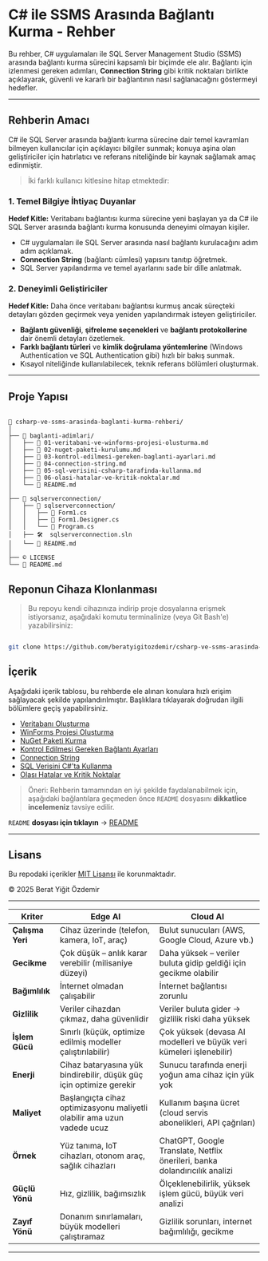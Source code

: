 # C# ile SSMS Arasında Bağlantı Kurma - Rehber

Bu rehber, C# uygulamaları ile SQL Server Management Studio (SSMS) arasında bağlantı kurma sürecini kapsamlı bir biçimde ele alır. Bağlantı için izlenmesi gereken adımları, **Connection String** gibi kritik noktaları birlikte açıklayarak, güvenli ve kararlı bir bağlantının nasıl sağlanacağını göstermeyi hedefler.

---
## Rehberin Amacı

C# ile SQL Server arasında bağlantı kurma sürecine dair temel kavramları bilmeyen kullanıcılar için açıklayıcı bilgiler sunmak; konuya aşina olan geliştiriciler için hatırlatıcı ve referans niteliğinde bir kaynak sağlamak amaç edinmiştir.

> İki farklı kullanıcı kitlesine hitap etmektedir:

### 1. Temel Bilgiye İhtiyaç Duyanlar

**Hedef Kitle:** Veritabanı bağlantısı kurma sürecine yeni başlayan ya da C# ile SQL Server arasında bağlantı kurma konusunda deneyimi olmayan kişiler.

- C# uygulamaları ile SQL Server arasında nasıl bağlantı kurulacağını adım adım açıklamak.
- **Connection String** (bağlantı cümlesi) yapısını tanıtıp öğretmek.
- SQL Server yapılandırma ve temel ayarlarını sade bir dille anlatmak.

### 2. Deneyimli Geliştiriciler

**Hedef Kitle:** Daha önce veritabanı bağlantısı kurmuş ancak süreçteki detayları gözden geçirmek veya yeniden yapılandırmak isteyen geliştiriciler.

- **Bağlantı güvenliği**, **şifreleme seçenekleri** ve **bağlantı protokollerine** dair önemli detayları özetlemek.
- **Farklı bağlantı türleri** ve **kimlik doğrulama yöntemlerine** (Windows Authentication ve SQL Authentication gibi) hızlı bir bakış sunmak.
- Kısayol niteliğinde kullanılabilecek, teknik referans bölümleri oluşturmak.

---

## Proje Yapısı

```

📁 csharp-ve-ssms-arasinda-baglanti-kurma-rehberi/
│
├── 📁 baglanti-adimlari/
│   ├── 📖 01-veritabani-ve-winforms-projesi-olusturma.md
│   ├── 📖 02-nuget-paketi-kurulumu.md
│   ├── 📖 03-kontrol-edilmesi-gereken-baglanti-ayarlari.md
│   ├── 📖 04-connection-string.md
│   ├── 📖 05-sql-verisini-csharp-tarafinda-kullanma.md
│   ├── 📖 06-olasi-hatalar-ve-kritik-noktalar.md
│   └── 📝 README.md
│
├── 📁 sqlserverconnection/
│   ├── 📁 sqlserverconnection/
│   │   ├── 🧩 Form1.cs
│   │   ├── 🧩 Form1.Designer.cs
│   │   └── 🧩 Program.cs
│   ├── 🛠️  sqlserverconnection.sln
│   └── 📝 README.md
│
├── © LICENSE
└── 📝 README.md

```

## Reponun Cihaza Klonlanması

> Bu repoyu kendi cihazınıza indirip proje dosyalarına erişmek istiyorsanız, aşağıdaki komutu terminalinize (veya Git Bash'e) yazabilirsiniz:

```bash

git clone https://github.com/beratyigitozdemir/csharp-ve-ssms-arasinda-baglanti-kurma-rehberi.git

```
 
## İçerik

Aşağıdaki içerik tablosu, bu rehberde ele alınan konulara hızlı erişim sağlayacak şekilde yapılandırılmıştır. Başlıklara tıklayarak doğrudan ilgili bölümlere geçiş yapabilirsiniz. 

- [Veritabanı Oluşturma](baglanti-adimlari/01-veritabani-ve-winforms-projesi-olusturma.md)
- [WinForms Projesi Oluşturma](https://github.com/beratyigitozdemir/csharp-ve-ssms-arasinda-baglanti-kurma-rehberi/blob/main/baglanti-adimlari/01-veritabani-ve-winforms-projesi-olusturma.md#visual-studioda-winforms-projesi-olu%C5%9Fturma)
- [NuGet Paketi Kurma](baglanti-adimlari/02-nuget-paketi-kurulumu.md)
- [Kontrol Edilmesi Gereken Bağlantı Ayarları](baglanti-adimlari/03-kontrol-edilmesi-gereken-baglanti-ayarlari.md)
- [Connection String](baglanti-adimlari/04-connection-string.md)
- [SQL Verisini C#'ta Kullanma](baglanti-adimlari/05-sql-verisini-csharp-tarafinda-kullanma.md)
- [Olası Hatalar ve Kritik Noktalar](baglanti-adimlari/06-olasi-hatalar-ve-kritik-noktalar.md)

> Öneri:
Rehberin tamamından en iyi şekilde faydalanabilmek için, aşağıdaki bağlantılara geçmeden önce `README` dosyasını **dikkatlice incelemeniz** tavsiye edilir.

`README` **dosyası için tıklayın** → [README](baglanti-adimlari/README.md)

---

## Lisans

Bu repodaki içerikler [MIT Lisansı](LICENSE) ile korunmaktadır.

© 2025 Berat Yiğit Özdemir

---

| Kriter               | Edge AI                                                                 | Cloud AI                                                                 |
|------------------------|-------------------------------------------------------------------------|--------------------------------------------------------------------------|
| **Çalışma Yeri**    | Cihaz üzerinde (telefon, kamera, IoT, araç)                             | Bulut sunucuları (AWS, Google Cloud, Azure vb.)                          |
| **Gecikme**         | Çok düşük – anlık karar verebilir (milisaniye düzeyi)                   | Daha yüksek – veriler buluta gidip geldiği için gecikme olabilir               |
| **Bağımlılık**     | İnternet olmadan çalışabilir                                            | İnternet bağlantısı zorunlu                                              |
| **Gizlilik**        | Veriler cihazdan çıkmaz, daha güvenlidir                                | Veriler buluta gider → gizlilik riski daha yüksek                        |
| **İşlem Gücü**      | Sınırlı (küçük, optimize edilmiş modeller çalıştırılabilir)             | Çok yüksek (devasa AI modelleri ve büyük veri kümeleri işlenebilir)         |
| **Enerji**             | Cihaz bataryasına yük bindirebilir, düşük güç için optimize gerekir     | Sunucu tarafında enerji yoğun ama cihaz için yük yok                     |
| **Maliyet**          | Başlangıçta cihaz optimizasyonu maliyetli olabilir ama uzun vadede ucuz | Kullanım başına ücret (cloud servis abonelikleri, API çağrıları)             |
| **Örnek**          | Yüz tanıma, IoT cihazları, otonom araç, sağlık cihazları               | ChatGPT, Google Translate, Netflix önerileri, banka dolandırıcılık analizi |
| **Güçlü Yönü**       | Hız, gizlilik, bağımsızlık                                              | Ölçeklenebilirlik, yüksek işlem gücü, büyük veri analizi                 |
| **Zayıf Yönü**          | Donanım sınırlamaları, büyük modelleri çalıştıramaz                    | Gizlilik sorunları, internet bağımlılığı, gecikme                        |



---